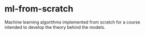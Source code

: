 # ml-from-scratch
Machine learning algorithms implemented from scratch for a course intended to develop the theory behind the models.
